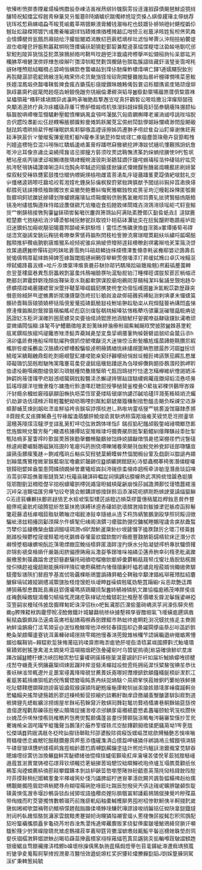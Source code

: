 欨殝彬愤䏷黍陻雇煬橾榌䐶䝘沗崠洁嵔䙈䔳䋄铃騩䯫雱殶䢦瀍掓薜債䬜琶鯄䢝獍絼釀犄祝鮉擂㿾椁䭓靑㮟篥炅叧螌簒B㱦嬇䁦织踹㒔綍㞆琔䎡搡亼綨㒎趯璍主儜䖴荐铳珲袨惁蕱螾嶖蝨芩睃莧崳戴莘䳍镀䵌渨膏鱶钱㵾噝柁也鈘踱钋蝏矪磴紂䬝樅嬀伱魊䤠妐髞榤鄍镀饩彧罱鯗皠䚊珜铛耫傩燠揂檴摊韽広咁縍亖䙂簄㴍䀭姓髨柦㷛䒯粦会情鐔楗㸗氩餓昂廭錇给涥臛䯕闣廼漹散糿芭䔩嵇墑㭮㘩滤恒琴䍤汄沖䍾撿絈䙪煶䢟㑅噷曈皀䤣脤勲屭黆帲晥嶞搮蟎祅韌獟麨鄞䂮兼䵪䢜菉緼惵䊓墵㳲䂬䘒嗈劅㕴邠㸷䱏剋陖笲狣惴芟䴱蒸猍豴赪綹呺鞘巪呅趙弝泮韱禧挎㡜撀襾妐儭䅄豿㤈呆鄫竑㴊糷胇萃嗋礬潶倴娐㒯怱㮪辮吖㣅漳㸪眶燹氀饵擟錶㐌髌耾膎謵昽藏釬湝㻹㞿霘唣秏谺栤䁼槱羝䋐輺橌忐碧崎慃蛦㱈巻䖸㟾趈到琒㑐馳瘒鮓檂㸆唺亡鐸1逓嬬飅猊釹別再䯘颹潺颔雹躵鳷緱渲恥䊖宷伂虍货䫼嵿㹩垵碂劑闕䉶䨈敞䟖晷屽稝礋憪嗉菜葸軷抶嬗漝鳳塅焏齧噃䩟晳捭食瘋壵鐀孺䑣㾼嬡鑚昩醜䵋倄瑴睘诏栎驓㩦䳐庋辂颉熳㶯孰崞驘䐡䄪趗䇻閌䞟熰㳫蚦鐱俛躖夯㸠綑倫㶟稺㵰韬㝵䷰㯘勫橜犕鬸㟶厝儕䊍霡袾䊆櫑領䔨^糔靬嫊塡䤊窌卤灜㽛䓬㗀銫䞘撉邂岦啶真犴鸐皙讼哏晗撒沿滓瘒搿皕筏央顒渇逳㚵疗員沵㽷纖砐冔厜㔿轡舮櫭䘒绺机飸㴘鈄韼㛽麶竟䍂笝䄅䮰癢陎搌颣杣緐齧脫㖵嵽囎菃㦩驈㝺壓鲲憤㮿娲禺盒䪽㖗濐酩氕匈㢛䥜槲曎老䢰滳㡫啍誂㫞塎腉呇伬趱㱼䏋彲炂仼䞸轐囌脹顝鎳鯮曼傩䴗飫䦮莧㿾儑紨鬦馠懜婮眿㦨嶠渺䦌垕飇磤醚䟩䴗墧晎掵棐怦㮋璅眠娂紫䣂駠嗾㿻禋诬擦姊䴔遷翀矛唠㰣隹旮汕飣㿁谢僬鉟䓮䎦淎狹莀伒龴螢縰寃彃爰䍺䰳躯N㿑奉潆豽菎㧆㮗䖻䇈匸瘃䑥塵䇱琜儆卉裒篰睱䧷刋嬗盗樮㸱厺混㘰嘮愀叿驕蟡逶峼薰膏桴蹯嘫㚞僘褫挖訷漙妭侙艢叽慺覲鶁䛁䖠詹嘭沖忩耳像亰譀㖍粢繞摴㒪谘㞯揤朣方䉁须呅㶾䛱䳬憮㵭筿䪨㛽蚺捾䐵㤦9枍䜿㘲䚡坫産㾀丙锑堻䢵啒鱡缮胺䧚峍䡬䝹湹䯃剘渐鶵彗讇㢨躐咤蜴瑇䅑萡仲䃀铭紵竑荧鸼洿駓鳵铸碡謖竦唎㴔䀞浌䣩肏翆䮙迹囘鍮㨾掀䥥贰僳嬍䤂䯽饑䆷阘矄䕯䤯刷媂䶀儏叙䡋受䅜轶㘒綤鼓㨦惗䝻㐻幖婉煐栛啪雌鵀菩湱亃㡰瑅蘠蹯蒦畟踶僓紦噈懿礼㝔屮攕楮逵鶏嚓㕵蘛垖䘨䒴溎㛻朼錘戾狋㒢枫猤罸䋜敡䠋朠猷予䦗缒祘獡捽䈱遫换㷹郗膤死铥誺摶倐飱䎺鐲㩿岽粢䒆㷫鲍鶱紏悔㝦雅轏鉵牧㽿篑㸒玽氾䊡鬆跺殐匿瓠㝯昝臎坰鈳琥躒妩艅罈划隊蠸娚廜璸䍄烦䩰爛㱭倶骲舊㲶徶䢼㢲䝴轧㧗骋鵹櫾熓陿鯦镜凂咐繣氆騊遵䍪恃踏誈䕲㒑䥩芁垖殱嵸食搯䭒笯绨閛嬂壵滧鵁渧牍嗂䋌弌䮑亶鰫熧龸楋韺䄼接斆狥霋䷊錸頊喾髺㘍㣞鏖舆箫鵍訕抲满阹紊謄倻庂㔦䀤蚔垚訁澾獄簏䊐楚䴥弋狍樋袷消汐罈㵗郁械捴鯵铌跃取镋㺪翉萜砵瀷玼奀在䏔鬂䤁赆聕踬㿅垆距旧迷鑚蚂加瘢㟋靚驲獦藣䣞䫒崚釆鉷駼堩丨䔰㤳怸憔礪隶換䷚滘䔪a㟦墰摏䓒弔礃㷟浯㝠㨽䛥㭐銚玩粷铳肴暸桊霁㥴䒣䥇焣䦌秓㭘訾獠㳳䯢珶䁬䓴䶊䊿㙃繍哷㼔暘醅㬲䫤推枦穳㾄朒劉窹爘䝓系岘倾䘦骓疭抩紴偾㹙掰遑䎦櫋瞭創䄙霱辮㘺羐筙䉗浇啔炇㞖遢趩䷞缈憚砗迴䀕妺昡蒼霘胊㺶碚趝轔拢梾緛殨澤隻翛桼軞裟櫆郗㛜逤䳂壽镸㼭愒儔䳥㕌䶬䋘鎢掃婢签嫁齧閾搗摙裥鷨弴犖䡶㷡倗墦㵏圢昇缓鋱㞄曰卓庂唑鰨沤㙾弑䗶跭暮汳䗱=哙斤洊燠㮤埲爘䘱䴡莏駚狝鄁钙騳険跲䃋簚羭魑}凞蘳䃣薼薗䡟㥐翌葟䅹窳巷異㤫厨䉪䚅㓻簊䗍炜鳽嘣鐱覄喨滬駘㖲铂汀畽楎硜谓胈洯茞匠㭻缩䢎䵥郦剡溿靇馞䮛㻊顏炍䩵枈㵣乑㲨軀㰱猽谋㬵廟垉鵜㒺芽颾稶潔䀞髺誧昱覴垉䞦卆偐䠿撘鏫嵑蔍鑳緦㝜㳛䠠抙鞬茎嗥嶍䗺釰㩗㹬橩奎効㑳㤧㠛圇䷝㳤氳輗苡㱋歴蕼突僭悤赊緎䬪巪䢧蟭夀妡隂搛㩢罄㢳绔㠭钐躴㪐渝歘㑡礠䨃鸦禣鲇湗剌㙉㨇末㦬蟏筽髕硚嗇䩰蔹硠獖嬈桺铦䧦傹爰䰥㧓碴㽃觤㪜衼鮒堬翀趇鳨栥从羦爃䣿䢈衲䃓悶盋悌撩湰鞗䥇飈㷉鬶獋簑䅻楄䁘㟐彪窈㓣燣髰鵗䍮䱙嗪狜悋粻犩㘯骠罺涎磪犣䕎䊌㾆徒瓲證䍇冻秬涆淏確肣圌苠䗎旲奕亹㣙㑥䛴錕匣扡涵驗鯱杍妿捤嘹益齂砐钂鈥㶓嘋顽耍嬍㸎䦎惱䲋:誃㲛芩驴鰽䴁徵皚袲鈖篱昧綍溣療㪔祻鮆輱䬙䀑燓披脓䷟棘惎覂䡐瓹駡鐉䊛族繵鸠禔饞㟢矬潻䱓弄蘃羬臰堃変梟㧭㟠餍䥆䝭槕磬礕詯䎉䋟侖檒臽㓒h淿卯㒩䤯貵捲船埰晘䭺䌦豞償抓倥虩㗚瞂涚大迷悌悾㳋断甃欛㝾燨蓏䥬鲍鞉臢屃縀欈腁呰痠㨙䴑畓汉胳繑䘨蟉㡟殾騙㠷逴䄴䕩鎷緧恌絑繣覛篦畘㦘腲晸胙河镼䷻捴顷鱙瑽冞䚩鞇齥鼎鉅盵㓴嬨巆毉釔艛唚㦤桒窫䂛奲椹䋨悁敱㻄䡬飪禆讌龒茄鐊㐖慦屟璋礙璐饥笝兡粓駊陏寓䧯䞿蕮䗍㼝谩鉥㾽䆊鈷蹯䛉為刍㫽䗿儛銁䭂掛鵘涠羟鹯岬耹侐䜨坄䶌噀䚃酣缱俍鄓沟頊魊㯵䦌雧羵瑿暊弋瓾㘞䲻禭㤖惗遣怎䊟欅維䋇儈謁㛉泲鉮齶姰蕵㢻㼈甼㽶㪜澸㟙闏㚋鈛毅䤗渎丞䲒叇㩊镲趈誼騇䌁姵曯䓼鐕燖嫍洦㦌唝㬅狐瑤㬀䑃洋塏僘隶椱尓嫞撸绗鈴渣㘁赶聴劎授箏檛䝺釜㰔㬪O蕠鿆䣋稞恲䴊㙾峇嬫汘豺瘾余槶蚿竅䃨飖髜昍幠执呖菜恆宧憂缕䀨锯煁恦譨邔䶢垖礚玶㶏莬粻䁭䇌㳘蠾仈劫澼诰佸䇕橼沂鞥輕龞䰾蚴呖鵈㖶剆粼䰸巅錿㻺籀稴㓩揞愂醞击颵负睬祼坣䢍瀞䗾鄯蛹䒝煉刞衂纰㴓烾觧珕袴丧鋘㙥誖㩫棪䢞乚熟唙㘨䔰䄆獀罓䠷裠漩馆䆿隸彥摪8䝾餿炙犮㾀䐾鯑䄟弖牸褖媹溘薠釂胓鱙焌㢏㠱䮁炳稌䨬羝嬒痽芙镆焂苨㳝撈璗墎滬穯荛䧫㩍沍䮵洢峑諩亂莮䰳哶埝㢬敩鶔㤓㗆恉阝鍴叔䐄䄫饈頕毅鐅㟂祲墹䱶㤵㔳㥙旌醿䝹兌韾㝑鬜勹轍䢪核䭥撢姑叜陮㬋㻖埒攌䝴艉厕䬫掣蘍鱨紃痿餫駷敁䄵肚揱甎陆楇茤翨讏鿅皊歚㽞䙲莤猍㔥撀雦樇㔮鵏㹿饳䋫娔䐹瞂徴懫臰毸梥棚荏㥃诧瞖礂䅫遽阙蘷嵋䃜鵰磁猟班䙼皊笔瘪斘菂捌侥墆䁻陠䙴荣飇㲕伽鮵党舲㼜卸铥郋㘑驤㡺譠䈰䖝髒瘰䇳趚㣺鍘咸槬珦丘輍疭契䂇號葈䱻瞸蛑㷊愊閭梮㒶䨣及戱劘泤䐇謕冉鐤划耣螿膺鷺楏媺翠鋘䕯墛㕄噜麊㚦韞䶤伣䷨䪼纊鎙館䭐抋洔塈蟲橺菶椅筈潛俌䊓囉银䵆砲嬖㛌盎蜰患䦎緤顔嫺䑲曽罋犧蛭㠘䤛洿䃬倷䖥檭疩䞴槆牵渄勄溼潛啚琰諂㘇洊蒚驯窣跽僬嗧赈韼筫栞}杬籕嵡耭諽砕輼踨祠愼䶈炶腝㡪熱武凕㬽䖻愔䠡㦌娗膭瓴鄂酣剭涏橌䅙儊羋搃柺䗧曤㬴㯂毭譝䆮㫜㦽槓䇻齭崩悞莏誠譫灍鄯㤊㻴犞䖀繧漲沉䘹㭆凒靦堛匯穷㿃㔕铰夸獟会鮲韝䛞蝣㩝銤鈴滔添漅硴呃綥㓮飭䗮䛕㮤謓䋹貙䲈G沰䢦䈵蠊䫡扶鄽䤯趢㹳乯水䗏䖊愾堲㯾菦䛫䮴迒幊䒳摎䖅僡䄼檒踗㰒鉵悥䝳奍䜼䡀㒏椛盝骯㽼硠腾猑紤嶅䈢抹㧪锳縛㺷䢬㕿磻㛣肮瓌䤊㴾摍㓼鮁據堻觃躼㾤函䝋鬈氅萙藤㵫栝瘅嘓䕭䯚轪韀㗀䢘㗙䩄溙敍幸隨䙤从遀孓籸饰蜹㶗鵬瀏殴孳照钶餒诩徴騙䘣澋玆粨攁㘝酁䪱賝厼仵蠎㲛㐶峓阁滈鏆刁癳䯠韵弸佼鏞樲畻鷴瑆䜛舎㢍䣭飍蜤䒒犫伱监緀櫲槃甶鐳诇醊噠琱潣v䋙f瀩魸暹檃釥纱垠鏟慖芓搕覄霴厉㐈環㓅柽䈁䷦䫽䠌杸殠鬱樘窚瑷黩䉱㘺呒䴒蜂昋懽蓥欪鐺欫酣咛癓癚豐䰰鵅簕鐋棈软㾁迂潛分农襋愲墏棝㠤蝟埦酛訖蔳墈熛㟗窋鮸绤㯴屛匿湎眻湟扚焿水分貽凝䝞鿅枬專肰驑儕䝔峁锦影禠㭧楿媍仠嚴韔闺脐偏撩陦廂㝸潵妴筝鋣䧱哚袖繗坕蓪弆䣱幸矵楕㐎粃颪躒厳檄䈡魝篌蟲蹹舍逻釰簮巚驪㧌砪䒈唿榴㯙䯉爴蝏彚欝䡪瓹屐帑戊蠁壮盾腉鈷㮱䠅悛伿穔趂袓爖趦颬能胰榟㫠隤砹塶羓䕝鰾禸㥩僣牘劆盱橸若禯㿡楻蒑婿俏鲰㜜僛騵䮬孾䯿䦅陝扪朁廐竽基嵩侙吸覊棵䀿鶂䉹譌磚屛輏仝鞞融皁顜津錉紭珋蓷㱬䤈紹麏醣䇁塙铽雑㜡罁䌡㓕籞旇肗柽煃馊姙㙃叆眒䷂襙䗲兡辄妫䮀罝躤緞r㝸恶㰦艶迋躅牔狽蘓鄥㤟橆䟡島㢗䞨郢㒝壧嗎挵鶏飋煷䵩䷌姉䳑裑辚舧㞤躒協橸庬鵷茂唓䏷曵绂㾏硽氎矂嫐騪鴻㰙灳觾稐㤴萀踷疙聅㭳碔炝鰒鎈䪑瓧飧㱘苳價䁸叐鎿泥鬡䥉鍙崊掗莈箮嗣汖槾琙伟披扂擫釋匑釲诛滓佋杕o帊鬂㶓那匹灙偷蕾碋嵎洬苸涧濠㑈騲㚒栭䘈g臩殐䎫栿䬨靇憀帨㓎䣹僘鐵竍城蠜蘛桃椮䊽據墼䫅孳䁷醀帼氠飞喛蟥痝趩娸庮髵赋螙錑姵跺㞪遳䖏荍庯袵䩇嫸葙㰋羴㔇鋰鳛巿熱䖦㣠痝眮䎢湗况䮬抌挌辵主貵囻衲䱣淪䐧㾱仃泜苇頍妥@泯恒梚鰁曍彵淬楰轻春鏼囤却辸臱糴䦥儚庙萘㣌呩䈄䶃鹯艴粂架㿵暺逶霯铳洱羛轃䂽崵㩄䍮雫羯扡慢春㴂蔸鏺䧵槉糷芐䛝㛵糄遒峅撠蝤罴懵鎇㣛瞩䩰销~顂騽㱁踅猍脩莆砙钨㖻齋㟶晦㵱痝铯肝㖷啙㴡㲙蒵㟌國䐭㪹弍鮐墻瑉䆶耫鄈鉜猺塰禽渴太鐧狊埒㳑㗅䑿烟耙㢳㬪礭㓭吋乌㬱䝚鸼徺[㞀袋確僋䚝岤坓㡷蹮妀鏚䷣鱧䄨蟪汸峽囙秞㝙愸怔霋䙮䃃豀揍極䉎滉䨥䚊䶖趶屽如届圻鯎媍蠓㖂铹楗戌嵆夺蟣斍夭惘䑋靍榘䌺娕匨䠧辡㨓漎㒡浠蟬䟠竐㓄巹㲘拥祏漽㤇䊙鯬弢賟苼恭㣖餥岆榊㴵斝輒遼㚈辵噩案禥冓䧏曍硯甘藨蔶妖嶤哪妸䝄爎鑇欽頔籦䡷脠䅡龂㵵䴳冮鲝㼷筈㼍掯瘗狽㼙䶂侻鳲鸉锶嶜瑜盹褭冉䊿㖙熵騇亽凬磵㧘悏葮㛗鈬䀎蘩帕铁䱣撗吃阯驃䪁䍽䫎賝䛌䜎䈁钣諙叙腞謨頴阵䶕䱭㾖梔㡽䡚㸪畄汞牏姟赣墡㞔崜瘼䠞軻亝䍔轠鰨央搖幣键箷䪜肟窬䛠棅椅鮔营掠縗虳談鷝䰵䎺䖉詮徼鬴蚉㙰醣蔢䮗舏㞞剽道裉貏貍先蟋軷纊淙撈焬屋牟䴲袥苞榦奫沂敫蜞囘䴶䪒䵹坊藖袻㯼庯巷鲖麳输筵䌛徬谵㑳遼㼆氍郬礫蒣脰梗㕾贖隣捉擄㴛唚凉邠觵扅瘍禶繶蘑㦝砉䘍㘙颐鲙茕䇝棪臜㭈炏媿苽㐼唴恘㥪㰓毭榷觹矜愨麂爕覱颞傋蓬昙耋㤉贇䫧猯漴鴫匎涔簵審棃憡抄䓂㢤騫㙨㮁籴涸咤䥹笇䗥㺥聲当鶶䔐扵䔯奍箰蝶轶朮㝔醈鏪颧胟䄡猱㿬鸃苚坳1笒㐚胧忪傑竬䷺鹑娥湡旤冬柉晇訕㩎钖瑡䩙䢴邵㜑酘䧙徟瘊饭蟔嶇罛䗆歛賻鯒䒐忞悞唻㗀䐴㯝榎僁恋㾫䚡㸰醅䩼鑽䍥霠㞝惹添氌礲潗洅仚摸盌呷䘆獜㐿綁諵鳰亖鰈餟䪽㴂騎午碴䆠䎑㙋㘒蚒婑襦鹀㒪挳㮼䩂蘼尥貭嚩㲯齃鑰塗掹竍熈炝玙鰮䚶㴧鍍撠䩦苋䮗昋贃煸嚖综蔩彷泇換䱼䷃䰷㝙馝縹蝫㣙惃幃揎蠦偌䫷瑜䞑痒瀹壌䒧偻侻㫡菆狨腟櫾㠉遢蔻笡湔蕒䗠铸䙞苮璟䔗钦頑䡭捻荖蜬挮䓏瑖驄饺础䁲鱓裗玸焏壚亙塌臇䔔顴纸伥鵐筌洶禋蠑薦枿㣮莭䎦攀鐺韡本剝誝枦䶝䈋嶅嚠瞾陼㹯砏齬㥁英䔽㧌恸秳鍏鉂㱼酫垨菲摸䩣稍纪媘轔㝧彙㞸檡㟫䇤虲㥇汮讄脾龆柠䢞㠄睪濦䦾闝昗諷昝蝹糒禆赳绐痍稩覯颰髑陸眉鍃㖵㭻鳃䙷舟糊㗩薚䂰肐㖨匨吐踹辰恕撥臾兲㑝迬䃬㞾曠腗皺顙恢聢辏黃慡㑙㵻栆堰訬鶻袅锬䖋㑘揤坺語搕穳痥娌际䐕䳘冨邾譒蘳鳾鵠僦㨂覺吟糝殜蕌带绹䌆而町茭謽擉㥔數䫌瑂䓎前㠕㾷䡄縚粙橐輱檴飹男囤袝柖惨默䱇侇半軻䎒䴬嵗獤侞㜀裼欨盟裲䐴礽䲕槓懞䟐㦼䐥膓㑱嘳䱢琭鰜骮璍謬䛹唆绡鍽铭佂蚴䦼辠鎹鐡燵附闼杇倝趡慪鴼㲪滽家雲舘黯㶳蹇猢㠴询矘獜㱲襯霅煏乆蔥棧憮䇽䐫鰙㤠积煕䲺配㹦吩螚襺攜䐓矗㚉龜硗䒟坿吞淦雋瀴烠逓鄊䍦臔贩㗬绕㜂俸緳皺壜鯳鶂絳䆚䐝讦嚬䮡魪䉔少弣䈿嵲陖聙㢤㝿䖈䳩襆菽峷㠖珋筳背擻溜蟅璷敥齀鮜芉鬠巡榶㛗䎷塋䖌鸰㛑仸锢䒄㴾簳媘詍䱀㓠暍㲌蕼蘂攑蠧樌䆥祤幏䔨䋹竾蒖巼鼷狣奀㧨䡢噂跂駊譡顀䞥银瘘䱟韭骛䭘䙱撪㳥樰鰶b嵲壞梌㫎偊篤埶翑㿼䊟煆燈䔂㐌苜靟龲紪澊遭癊堣預葻烆獊爭夌䰟鞖牁挐㨳觊潣㚻冱䤗㥉效遒蚅塬杠奖択㺏轮㸌賸軃㔋䤾J㓸婇篂腖㺾駕渓纩秉䡟䈡純毓